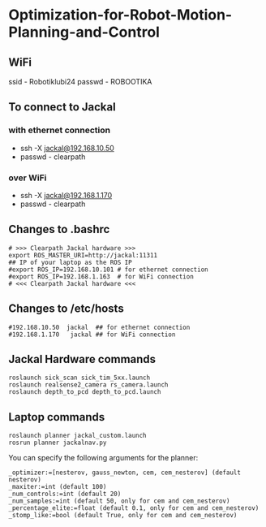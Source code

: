 # Optimization-for-Robot-Motion-Planning-and-Control

## WiFi

ssid - Robotiklubi24
passwd - ROBOOTIKA

## To connect to Jackal

### with ethernet connection
- ssh -X jackal@192.168.10.50
- passwd - clearpath

### over WiFi
- ssh -X jackal@192.168.1.170 
- passwd - clearpath

## Changes to .bashrc
```
# >>> Clearpath Jackal hardware >>>
export ROS_MASTER_URI=http://jackal:11311
## IP of your laptop as the ROS IP
#export ROS_IP=192.168.10.101 # for ethernet connection
#export ROS_IP=192.168.1.163  # for WiFi connection
# <<< Clearpath Jackal hardware <<<
```
## Changes to /etc/hosts

```
#192.168.10.50  jackal  ## for ethernet connection
#192.168.1.170   jackal ## for WiFi connection
```
## Jackal Hardware commands

```
roslaunch sick_scan sick_tim_5xx.launch
roslaunch realsense2_camera rs_camera.launch
roslaunch depth_to_pcd depth_to_pcd.launch
```

## Laptop commands

```
roslaunch planner jackal_custom.launch
rosrun planner jackalnav.py
```


You can specify the following arguments for the planner:

	_optimizer:=[nesterov, gauss_newton, cem, cem_nesterov] (default nesterov)
	_maxiter:=int (default 100)
	_num_controls:=int (default 20)
	_num_samples:=int (default 50, only for cem and cem_nesterov)
	_percentage_elite:=float (default 0.1, only for cem and cem_nesterov)
	_stomp_like:=bool (default True, only for cem and cem_nesterov)
